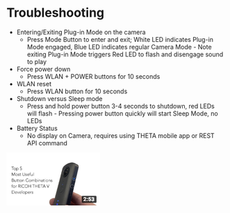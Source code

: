 # Troubleshooting

- Entering/Exiting Plug-in Mode on the camera
    - Press Mode Button to enter and exit; White LED indicates Plug-in Mode engaged, Blue LED indicates regular Camera Mode - Note exiting Plug-in Mode triggers Red LED to flash and disengage sound to play
- Force power down
    - Press WLAN + POWER buttons for 10 seconds
- WLAN reset
     - Press WLAN button for 10 seconds
- Shutdown versus Sleep mode
     - Press and hold power button 3-4 seconds to shutdown, red LEDs will flash - Pressing power button quickly will start Sleep Mode, no LEDs
- Battery Status
     - No display on Camera, requires using THETA mobile app or REST API command
     
[![](img/troubleshoot/buttons-fauxyoutube-thumbnail.png)](https://www.youtube.com/watch?v=4ubhnsahlNQ)

